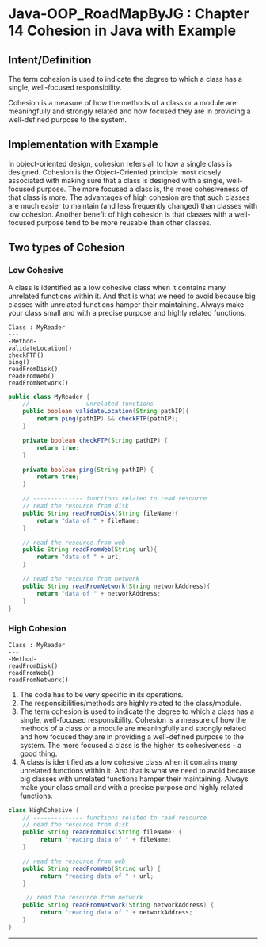# Java-OOP_RoadMapByJG : Chapter 14 Cohesion in Java with Example

## Intent/Definition
The term cohesion is used to indicate the degree to which a class has a single, well-focused responsibility.

Cohesion is a measure of how the methods of a class or a module are meaningfully and strongly related and how focused they are in providing a well-defined purpose to the system.

## Implementation with Example
In object-oriented design, cohesion refers all to how a single class is designed. Cohesion is the Object-Oriented principle most closely associated with making sure that a class is designed with a single, well-focused purpose.
The more focused a class is, the more cohesiveness of that class is more.
The advantages of high cohesion are that such classes are much easier to maintain (and less frequently changed) than classes with low cohesion. Another benefit of high cohesion is that classes with a well-focused purpose tend to be more reusable than other classes.

## Two types of Cohesion

### Low Cohesive
A class is identified as a low cohesive class when it contains many unrelated functions within it. And that is what we need to avoid because big classes with unrelated functions hamper their maintaining. Always make your class small and with a precise purpose and highly related functions.

```shell
Class : MyReader
---
-Method-
validateLocation()
checkFTP()
ping()
readFromDisk()
readFromWeb()
readFromNetwork()
```

```java
public class MyReader {
    // -------------- unrelated functions
    public boolean validateLocation(String pathIP){
        return ping(pathIP) && checkFTP(pathIP);
    }

    private boolean checkFTP(String pathIP) {
        return true;
    }

    private boolean ping(String pathIP) {
        return true;
    }

    // -------------- functions related to read resource
    // read the resource from disk
    public String readFromDisk(String fileName){
        return "data of " + fileName;
    }

    // read the resource from web
    public String readFromWeb(String url){
        return "data of " + url;
    }

    // read the resource from network
    public String readFromNetwork(String networkAddress){
        return "data of " + networkAddress;
    }
}
```

### High Cohesion

```shell
Class : MyReader
---
-Method-
readFromDisk()
readFromWeb()
readFromNetwork()
```

1. The code has to be very specific in its operations.
2. The responsibilities/methods are highly related to the class/module.
3. The term cohesion is used to indicate the degree to which a class has a single, well-focused responsibility. Cohesion is a measure of how the methods of a class or a module are meaningfully and strongly related and how focused they are in providing a well-defined purpose to the system. The more focused a class is the higher its cohesiveness - a good thing.
4. A class is identified as a low cohesive class when it contains many unrelated functions within it. And that is what we need to avoid because big classes with unrelated functions hamper their maintaining. Always make your class small and with a precise purpose and highly related functions.

```java
class HighCohesive {
    // -------------- functions related to read resource
    // read the resource from disk
    public String readFromDisk(String fileName) {
         return "reading data of " + fileName;
    }

    // read the resource from web
    public String readFromWeb(String url) {
         return "reading data of " + url;
    }

     // read the resource from network
    public String readFromNetwork(String networkAddress) {
         return "reading data of " + networkAddress;
    }
}
```

---